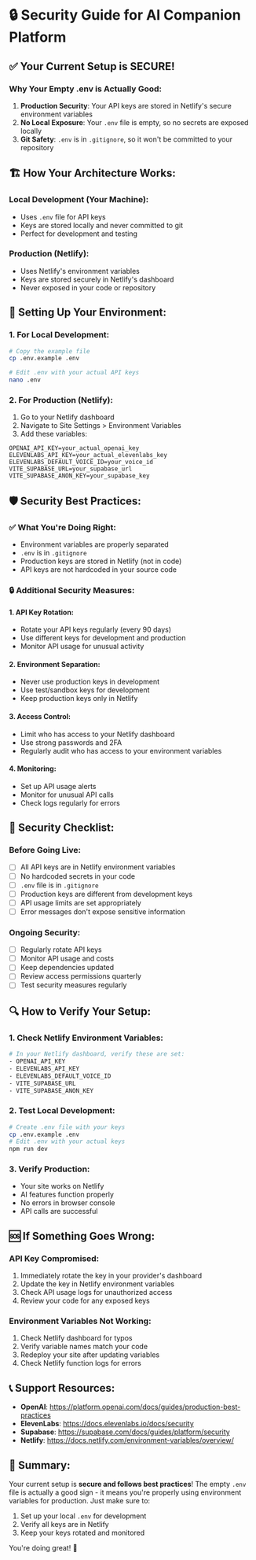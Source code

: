 # 🔒 Security Guide for AI Companion Platform

## ✅ **Your Current Setup is SECURE!**

### **Why Your Empty .env is Actually Good:**
1. **Production Security**: Your API keys are stored in Netlify's secure environment variables
2. **No Local Exposure**: Your `.env` file is empty, so no secrets are exposed locally
3. **Git Safety**: `.env` is in `.gitignore`, so it won't be committed to your repository

## 🏗️ **How Your Architecture Works:**

### **Local Development (Your Machine):**
- Uses `.env` file for API keys
- Keys are stored locally and never committed to git
- Perfect for development and testing

### **Production (Netlify):**
- Uses Netlify's environment variables
- Keys are stored securely in Netlify's dashboard
- Never exposed in your code or repository

## 🔧 **Setting Up Your Environment:**

### **1. For Local Development:**
```bash
# Copy the example file
cp .env.example .env

# Edit .env with your actual API keys
nano .env
```

### **2. For Production (Netlify):**
1. Go to your Netlify dashboard
2. Navigate to Site Settings > Environment Variables
3. Add these variables:

```
OPENAI_API_KEY=your_actual_openai_key
ELEVENLABS_API_KEY=your_actual_elevenlabs_key
ELEVENLABS_DEFAULT_VOICE_ID=your_voice_id
VITE_SUPABASE_URL=your_supabase_url
VITE_SUPABASE_ANON_KEY=your_supabase_key
```

## 🛡️ **Security Best Practices:**

### **✅ What You're Doing Right:**
- Environment variables are properly separated
- `.env` is in `.gitignore`
- Production keys are stored in Netlify (not in code)
- API keys are not hardcoded in your source code

### **🔒 Additional Security Measures:**

#### **1. API Key Rotation:**
- Rotate your API keys regularly (every 90 days)
- Use different keys for development and production
- Monitor API usage for unusual activity

#### **2. Environment Separation:**
- Never use production keys in development
- Use test/sandbox keys for development
- Keep production keys only in Netlify

#### **3. Access Control:**
- Limit who has access to your Netlify dashboard
- Use strong passwords and 2FA
- Regularly audit who has access to your environment variables

#### **4. Monitoring:**
- Set up API usage alerts
- Monitor for unusual API calls
- Check logs regularly for errors

## 🚨 **Security Checklist:**

### **Before Going Live:**
- [ ] All API keys are in Netlify environment variables
- [ ] No hardcoded secrets in your code
- [ ] `.env` file is in `.gitignore`
- [ ] Production keys are different from development keys
- [ ] API usage limits are set appropriately
- [ ] Error messages don't expose sensitive information

### **Ongoing Security:**
- [ ] Regularly rotate API keys
- [ ] Monitor API usage and costs
- [ ] Keep dependencies updated
- [ ] Review access permissions quarterly
- [ ] Test security measures regularly

## 🔍 **How to Verify Your Setup:**

### **1. Check Netlify Environment Variables:**
```bash
# In your Netlify dashboard, verify these are set:
- OPENAI_API_KEY
- ELEVENLABS_API_KEY
- ELEVENLABS_DEFAULT_VOICE_ID
- VITE_SUPABASE_URL
- VITE_SUPABASE_ANON_KEY
```

### **2. Test Local Development:**
```bash
# Create .env file with your keys
cp .env.example .env
# Edit .env with your actual keys
npm run dev
```

### **3. Verify Production:**
- Your site works on Netlify
- AI features function properly
- No errors in browser console
- API calls are successful

## 🆘 **If Something Goes Wrong:**

### **API Key Compromised:**
1. Immediately rotate the key in your provider's dashboard
2. Update the key in Netlify environment variables
3. Check API usage logs for unauthorized access
4. Review your code for any exposed keys

### **Environment Variables Not Working:**
1. Check Netlify dashboard for typos
2. Verify variable names match your code
3. Redeploy your site after updating variables
4. Check Netlify function logs for errors

## 📞 **Support Resources:**

- **OpenAI**: https://platform.openai.com/docs/guides/production-best-practices
- **ElevenLabs**: https://docs.elevenlabs.io/docs/security
- **Supabase**: https://supabase.com/docs/guides/platform/security
- **Netlify**: https://docs.netlify.com/environment-variables/overview/

## 🎯 **Summary:**

Your current setup is **secure and follows best practices**! The empty `.env` file is actually a good sign - it means you're properly using environment variables for production. Just make sure to:

1. Set up your local `.env` for development
2. Verify all keys are in Netlify
3. Keep your keys rotated and monitored

You're doing great! 🚀
